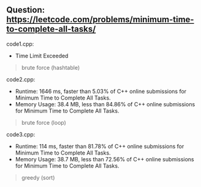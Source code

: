## Question: https://leetcode.com/problems/minimum-time-to-complete-all-tasks/

code1.cpp:
* Time Limit Exceeded
> brute force (hashtable)

code2.cpp:
* Runtime: 1646 ms, faster than 5.03% of C++ online submissions for Minimum Time to Complete All Tasks.
* Memory Usage: 38.4 MB, less than 84.86% of C++ online submissions for Minimum Time to Complete All Tasks.
> brute force (loop)

code3.cpp:
* Runtime: 114 ms, faster than 81.78% of C++ online submissions for Minimum Time to Complete All Tasks.
* Memory Usage: 38.7 MB, less than 72.56% of C++ online submissions for Minimum Time to Complete All Tasks.
> greedy (sort)